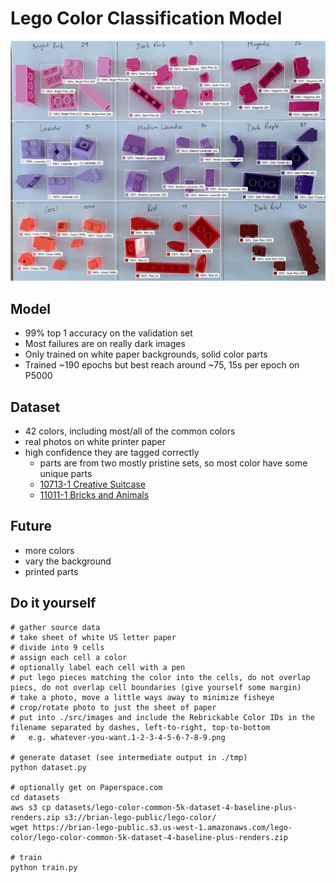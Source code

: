 # Lego Color Classification Model

![lego pieces with color predictions](docs/purples.jpg)

## Model

* 99% top 1 accuracy on the validation set
* Most failures are on really dark images
* Only trained on white paper backgrounds, solid color parts
* Trained ~190 epochs but best reach around ~75, 15s per epoch on P5000


## Dataset

* 42 colors, including most/all of the common colors
* real photos on white printer paper
* high confidence they are tagged correctly
  * parts are from two mostly pristine sets, so most color have some unique parts
  * [10713-1 Creative Suitcase](https://rebrickable.com/sets/10713-1/creative-suitcase/#parts)
  * [11011-1 Bricks and Animals](https://rebrickable.com/sets/11011-1/bricks-and-animals/?inventory=1#parts)



## Future

* more colors
* vary the background
* printed parts


## Do it yourself

```
# gather source data
# take sheet of white US letter paper
# divide into 9 cells
# assign each cell a color
# optionally label each cell with a pen
# put lego pieces matching the color into the cells, do not overlap piecs, do not overlap cell boundaries (give yourself some margin)
# take a photo, move a little ways away to minimize fisheye
# crop/rotate photo to just the sheet of paper
# put into ./src/images and include the Rebrickable Color IDs in the filename separated by dashes, left-to-right, top-to-bottom
#   e.g. whatever-you-want.1-2-3-4-5-6-7-8-9.png

# generate dataset (see intermediate output in ./tmp)
python dataset.py

# optionally get on Paperspace.com
cd datasets
aws s3 cp datasets/lego-color-common-5k-dataset-4-baseline-plus-renders.zip s3://brian-lego-public/lego-color/
wget https://brian-lego-public.s3.us-west-1.amazonaws.com/lego-color/lego-color-common-5k-dataset-4-baseline-plus-renders.zip

# train
python train.py
```
